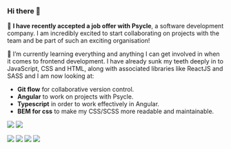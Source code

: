 ### Hi there 👋

💼 <b>I have recently accepted a job offer with Psycle</b>, a software development company. I am incredibly excited to start collaborating on projects with the team and be part of such an exciting organisation!

🌱 I’m currently learning everything and anything I can get involved in when it comes to frontend development. I have already sunk my teeth deeply in to JavaScript, CSS and HTML, along with associated libraries like ReactJS and SASS and I am now looking at:
- <b>Git flow</b> for collaborative version control.
- <b>Angular</b> to work on projects with Psycle.
- <b>Typescript</b> in order to work effectively in Angular.
- <b>BEM for css</b> to make my CSS/SCSS more readable and maintainable.

<a href="https://www.linkedin.com/in/jacobwilliams33/"><img src="https://img.shields.io/badge/LinkedIn-0077B5?style=for-the-badge&logo=linkedin&logoColor=white"></a>
<a href="https://www.facebook.com/jacob.williams.33"><img src="https://img.shields.io/badge/Facebook-1877F2?style=for-the-badge&logo=facebook&logoColor=white"></a>

<span><img src="https://img.shields.io/badge/JavaScript-323330?style=for-the-badge&logo=javascript&logoColor=F7DF1E" style="display:inline"/></span>
<span><img src="https://img.shields.io/badge/HTML5-E34F26?style=for-the-badge&logo=html5&logoColor=white" style="display:inline"/></span>
<span><img src="https://img.shields.io/badge/CSS3-1572B6?style=for-the-badge&logo=css3&logoColor=white" style="display:inline"/></span>
<span><img src="https://img.shields.io/badge/Angular-DD0031?style=for-the-badge&logo=angular&logoColor=white" style="display:inline"/></span>

<!--
**williams-jacobr/williams-jacobr** is a ✨ _special_ ✨ repository because its `README.md` (this file) appears on your GitHub profile.

Here are some ideas to get you started:

- 🔭 I’m currently working on ...
- 🌱 I’m currently learning ...
- 👯 I’m looking to collaborate on ...
- 🤔 I’m looking for help with ...
- 💬 Ask me about ...
- 📫 How to reach me: ...
- 😄 Pronouns: ...
- ⚡ Fun fact: ...
-->
